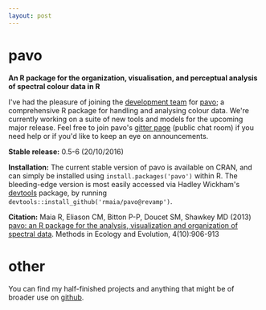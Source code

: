 ```yaml
---
layout: post
---
```

# pavo

**An R package for the organization, visualisation, and perceptual analysis of spectral colour data in R**

I've had the pleasure of joining the [development team](http://rafaelmaia.net/pavo/) for [pavo](https://github.com/rmaia/pavo); a comprehensive R package for handling and analysing colour data. We're currently working on a suite of new tools and models for the upcoming major release. Feel free to join pavo's [gitter page](https://gitter.im/r-pavo/help) (public chat room) if you need help or if you'd like to keep an eye on announcements.

**Stable release:** 0.5-6 (20/10/2016)

**Installation:** The current stable version of pavo is available on CRAN, and can simply be installed using ```install.packages('pavo')``` within R. The bleeding-edge version is most easily accessed via Hadley Wickham's [devtools](https://github.com/hadley/devtools) package, by running ```devtools::install_github('rmaia/pavo@revamp')```.  

**Citation:** Maia R, Eliason CM, Bitton P-P, Doucet SM, Shawkey MD (2013) [pavo: an R package for the analysis, visualization and organization of spectral data](http://dx.doi.org/10.1111/2041-210X.12069). Methods in Ecology and Evolution, 4(10):906-913

# other

You can find my half-finished projects and anything that might be of broader use on [github](https://github.com/thomased).
